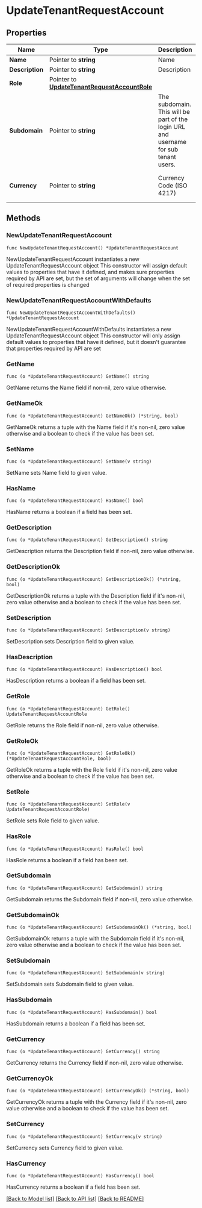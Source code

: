 # UpdateTenantRequestAccount

## Properties

Name | Type | Description | Notes
------------ | ------------- | ------------- | -------------
**Name** | Pointer to **string** | Name | [optional] 
**Description** | Pointer to **string** | Description | [optional] 
**Role** | Pointer to [**UpdateTenantRequestAccountRole**](UpdateTenantRequestAccountRole.md) |  | [optional] 
**Subdomain** | Pointer to **string** | The subdomain. This will be part of the login URL and username for sub tenant users. | [optional] 
**Currency** | Pointer to **string** | Currency Code (ISO 4217) | [optional] [default to "USD"]

## Methods

### NewUpdateTenantRequestAccount

`func NewUpdateTenantRequestAccount() *UpdateTenantRequestAccount`

NewUpdateTenantRequestAccount instantiates a new UpdateTenantRequestAccount object
This constructor will assign default values to properties that have it defined,
and makes sure properties required by API are set, but the set of arguments
will change when the set of required properties is changed

### NewUpdateTenantRequestAccountWithDefaults

`func NewUpdateTenantRequestAccountWithDefaults() *UpdateTenantRequestAccount`

NewUpdateTenantRequestAccountWithDefaults instantiates a new UpdateTenantRequestAccount object
This constructor will only assign default values to properties that have it defined,
but it doesn't guarantee that properties required by API are set

### GetName

`func (o *UpdateTenantRequestAccount) GetName() string`

GetName returns the Name field if non-nil, zero value otherwise.

### GetNameOk

`func (o *UpdateTenantRequestAccount) GetNameOk() (*string, bool)`

GetNameOk returns a tuple with the Name field if it's non-nil, zero value otherwise
and a boolean to check if the value has been set.

### SetName

`func (o *UpdateTenantRequestAccount) SetName(v string)`

SetName sets Name field to given value.

### HasName

`func (o *UpdateTenantRequestAccount) HasName() bool`

HasName returns a boolean if a field has been set.

### GetDescription

`func (o *UpdateTenantRequestAccount) GetDescription() string`

GetDescription returns the Description field if non-nil, zero value otherwise.

### GetDescriptionOk

`func (o *UpdateTenantRequestAccount) GetDescriptionOk() (*string, bool)`

GetDescriptionOk returns a tuple with the Description field if it's non-nil, zero value otherwise
and a boolean to check if the value has been set.

### SetDescription

`func (o *UpdateTenantRequestAccount) SetDescription(v string)`

SetDescription sets Description field to given value.

### HasDescription

`func (o *UpdateTenantRequestAccount) HasDescription() bool`

HasDescription returns a boolean if a field has been set.

### GetRole

`func (o *UpdateTenantRequestAccount) GetRole() UpdateTenantRequestAccountRole`

GetRole returns the Role field if non-nil, zero value otherwise.

### GetRoleOk

`func (o *UpdateTenantRequestAccount) GetRoleOk() (*UpdateTenantRequestAccountRole, bool)`

GetRoleOk returns a tuple with the Role field if it's non-nil, zero value otherwise
and a boolean to check if the value has been set.

### SetRole

`func (o *UpdateTenantRequestAccount) SetRole(v UpdateTenantRequestAccountRole)`

SetRole sets Role field to given value.

### HasRole

`func (o *UpdateTenantRequestAccount) HasRole() bool`

HasRole returns a boolean if a field has been set.

### GetSubdomain

`func (o *UpdateTenantRequestAccount) GetSubdomain() string`

GetSubdomain returns the Subdomain field if non-nil, zero value otherwise.

### GetSubdomainOk

`func (o *UpdateTenantRequestAccount) GetSubdomainOk() (*string, bool)`

GetSubdomainOk returns a tuple with the Subdomain field if it's non-nil, zero value otherwise
and a boolean to check if the value has been set.

### SetSubdomain

`func (o *UpdateTenantRequestAccount) SetSubdomain(v string)`

SetSubdomain sets Subdomain field to given value.

### HasSubdomain

`func (o *UpdateTenantRequestAccount) HasSubdomain() bool`

HasSubdomain returns a boolean if a field has been set.

### GetCurrency

`func (o *UpdateTenantRequestAccount) GetCurrency() string`

GetCurrency returns the Currency field if non-nil, zero value otherwise.

### GetCurrencyOk

`func (o *UpdateTenantRequestAccount) GetCurrencyOk() (*string, bool)`

GetCurrencyOk returns a tuple with the Currency field if it's non-nil, zero value otherwise
and a boolean to check if the value has been set.

### SetCurrency

`func (o *UpdateTenantRequestAccount) SetCurrency(v string)`

SetCurrency sets Currency field to given value.

### HasCurrency

`func (o *UpdateTenantRequestAccount) HasCurrency() bool`

HasCurrency returns a boolean if a field has been set.


[[Back to Model list]](../README.md#documentation-for-models) [[Back to API list]](../README.md#documentation-for-api-endpoints) [[Back to README]](../README.md)


